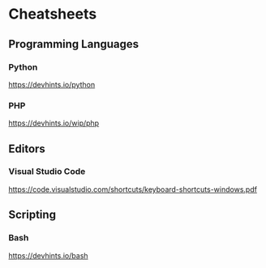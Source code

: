 # Cheatsheets

## Programming Languages

### Python
https://devhints.io/python

### PHP
https://devhints.io/wip/php

## Editors

### Visual Studio Code
https://code.visualstudio.com/shortcuts/keyboard-shortcuts-windows.pdf

## Scripting

### Bash
https://devhints.io/bash
